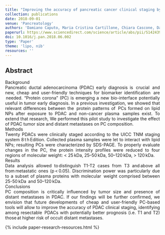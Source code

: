 ```yaml
---
title: "Improving the accuracy of pancreatic cancer clinical staging by exploitation of nanoparticle-blood interactions: a pilot study"
collection: publications
date: 2018-09-01
venue: 'Pancreatology'
authors: 'Damiano Caputo, Maria Cristina Cartillone, Chiara Cascone, Daniela Pozzi, Luca Digiacomo, Sara Palchetti, Giulio Caracciolo, Roberto Coppola'
paperurl: https://www.sciencedirect.com/science/article/abs/pii/S1424390318306070
doi: 10.1016/j.pan.2018.06.002
type: 'Paper'
theme: 'lipo, nib'
resources: ''
---
```


<h2> Abstract </h2>
<p align= "justify">
Background<br>
Pancreatic ductal adenocarcinoma (PDAC) early diagnosis is  crucial  and new, cheap and user-friendly techniques for biomarker identification  are  needed. “Protein corona” (PC) is emerging a new bio-interface potentially useful in tumor early diagnosis. In a previous investigation, we showed that relevant differences between the  protein patterns of  PCs formed on lipid NPs after exposure to PDAC and non-cancer plasma  samples exist. To extend that research, We performed this pilot study to investigate the effect of PDAC tumor size and distant metastases on PC composition.<br>
Methods<br>
Twenty PDACs were clinically staged according to the UICC TNM staging system 8 t h Edition. Collected plasma samples were let to interact with lipid NPs; resulting PCs were characterized by SDS-PAGE. To properly evaluate changes in the PC, the protein intensity profiles were reduced to four regions of molecular weight: < 25 kDa, 25–50 kDa, 50–120 kDa, > 120 kDa. <br>
Results<br>
Data analysis allowed to distinguish T1-T2 cases from T3 and above all from metastatic ones (p < 0.05). Discrimination power was particularly due to a subset of plasma proteins with molecular  weight comprised between 25-50 kDa  and 50–120 kDa.<br>
Conclusions<br>
PC composition is critically influenced by tumor size and presence of distant metastases in PDAC. If our findings will be further confirmed, we envision that future developments of cheap and user-friendly PC-based tools will allow to improve the accuracy of PDAC clinical staging, identifying among resectable  PDACs with potentially better prognosis (i.e. T1 and T2) those at higher risk of occult distant metastases.

{% include paper-research-resources.html %}
